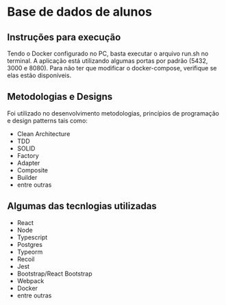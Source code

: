 # Base de dados de alunos

## Instruções para execução
Tendo o Docker configurado no PC, basta executar o arquivo run.sh no terminal. A aplicação está utilizando algumas portas por padrão (5432, 3000 e 8080). Para não ter que modificar o docker-compose, verifique se elas estão disponíveis.

## Metodologias e Designs

Foi utilizado no desenvolvimento metodologias, princípios de programação e design patterns tais como: 
- Clean Architecture
- TDD
- SOLID
- Factory
 - Adapter
 - Composite
 - Builder
 - entre outras

## Algumas das tecnlogias utilizadas
 - React
 - Node
 - Typescript
 - Postgres
 - Typeorm
 - Recoil
 - Jest
 - Bootstrap/React Bootstrap
 - Webpack
 - Docker
 - entre outras
